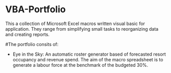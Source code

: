 # VBA-Portfolio

This a collection of Microsoft Excel macros written visual basic for application. They range from simplifying small tasks to reorganizing data and creating reports.

#The portfolio consits of: 

 - Eye in the Sky: An automatic roster generator based of forecasted resort occupancy and revenue spend. The aim of the macro spreadsheet is to generate a labour force at the benchmark of the budgeted 30%. 
